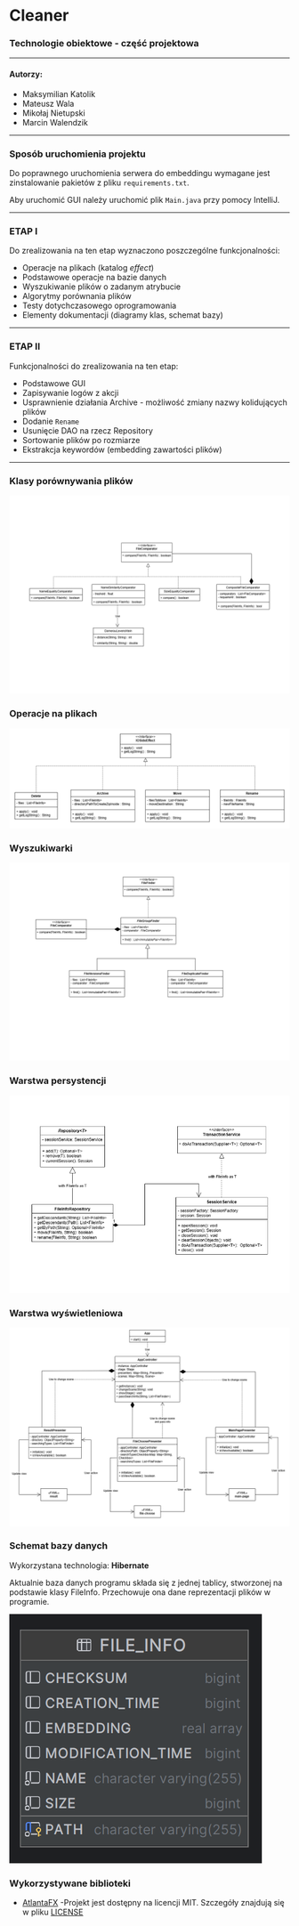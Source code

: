 # Cleaner
### Technologie obiektowe - część projektowa

***

#### Autorzy:
* Maksymilian Katolik
* Mateusz Wala
* Mikołaj Nietupski
* Marcin Walendzik

***

### Sposób uruchomienia projektu
Do poprawnego uruchomienia serwera do embeddingu wymagane jest zinstalowanie pakietów z pliku `requirements.txt`.

Aby uruchomić GUI należy uruchomić plik `Main.java` przy pomocy IntelliJ.

***

### ETAP I

Do zrealizowania na ten etap wyznaczono poszczególne funkcjonalności:
* Operacje na plikach (katalog *effect*)
* Podstawowe operacje na bazie danych
* Wyszukiwanie plików o zadanym atrybucie
* Algorytmy porównania plików
* Testy dotychczasowego oprogramowania
* Elementy dokumentacji (diagramy klas, schemat bazy)

***

### ETAP II
Funkcjonalności do zrealizowania na ten etap:
* Podstawowe GUI
* Zapisywanie logów z akcji
* Usprawnienie działania Archive - możliwość zmiany nazwy kolidujących plików
* Dodanie `Rename`
* Usunięcie DAO na rzecz Repository
* Sortowanie plików po rozmiarze
* Ekstrakcja keywordów (embedding zawartości plików)

***

### Klasy porównywania plików
![](/resources/comparator.png)

### Operacje na plikach
![](/resources/effect.png)

### Wyszukiwarki
![](/resources/finders.png)

### Warstwa persystencji
![](/resources/persistence.png)

### Warstwa wyświetleniowa
![](/resources/graphic-user-interface.png)

### Schemat bazy danych

Wykorzystana technologia: **Hibernate**

Aktualnie baza danych programu składa się z jednej tablicy, 
stworzonej na podstawie klasy FileInfo. Przechowuje ona dane
reprezentacji plików w programie.

![](/resources/database-scheme.png)

### Wykorzystywane biblioteki
- [AtlantaFX](https://github.com/mkpaz/atlantafx) -Projekt jest dostępny na licencji MIT. Szczegóły znajdują się w pliku [LICENSE](LICENSE)